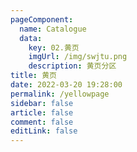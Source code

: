 ```yaml
---
pageComponent:
  name: Catalogue
  data:
    key: 02.黄页
    imgUrl: /img/swjtu.png
    description: 黄页分区
title: 黄页
date: 2022-03-20 19:28:00
permalink: /yellowpage
sidebar: false
article: false
comment: false
editLink: false
---
```

